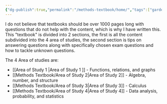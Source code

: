 ```yaml
---
{"dg-publish":true,"permalink":"/methods-textbook/home/","tags":["gardenEntry"]}
---
```


I do not believe that textbooks should be over 1000 pages long with questions that do not help with the content, which is why I have written this. This "textbook" is divided into 2 sections, the first is all the content subdivided into the 4 area of studies, the second section is tips on answering questions along with specifically chosen exam questions and how to tackle unknown questions.

The 4 Area of studies are:
- [[Area of Study 1 \|Area of Study 1 ]] - Functions, relations, and graphs
- [[Methods Textbook/Area of Study 2\|Area of Study 2]] - Algebra, number, and structure 
- [[Methods Textbook/Area of Study 3\|Area of Study 3]] - Calculus
- [[Methods Textbook/Area of Study 4\|Area of Study 4]] - Data analysis, probability, and statistics
